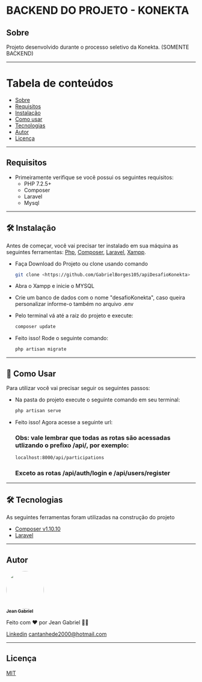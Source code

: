 # BACKEND DO PROJETO - KONEKTA

<a id="sobre"></a>
## Sobre

Projeto desenvolvido durante o processo seletivo da Konekta. (SOMENTE BACKEND)

-------------------------------------------------

Tabela de conteúdos
=================
   * [Sobre](#sobre)
   * [Requisitos](#requisitos)
   * [Instalação](#instalacao)
   * [Como usar](#como-usar)
   * [Tecnologias](#tecnologias)
   * [Autor](#autor)
   * [Licença](#licenca)

-------------------------------------------------

<a id="requisitos"></a>
## Requisitos

* Primeiramente verifique se você possui os seguintes requisitos:
    * PHP 7.2.5+
    * Composer
    * Laravel
    * Mysql

-------------------------------------------------

<a id="instalacao"></a>
## 🛠 Instalação 

Antes de começar, você vai precisar ter instalado em sua máquina as seguintes ferramentas:
[Php](https://www.php.net/downloads), [Composer](https://getcomposer.org/), [Laravel](https://laravel.com/), [Xampp](https://www.apachefriends.org/pt_br/index.html). 

* Faça Download do Projeto ou clone usando comando
    ```bash
    git clone <https://github.com/GabrielBorges105/apiDesafioKonekta>
    ```

* Abra o Xampp e inicie o MYSQL

* Crie um banco de dados com o nome "desafioKonekta", caso queira personalizar informe-o também no arquivo .env

* Pelo terminal vá até a raiz do projeto e execute:
    ```bash
    composer update
    ```

* Feito isso! Rode o seguinte comando:
    ```bash
    php artisan migrate
    ```

-------------------------------------------------

<a id="como-usar"></a>
## 🎲 Como Usar

Para utilizar você vai precisar seguir os seguintes passos:
* Na pasta do projeto execute o seguinte comando em seu terminal:
    ```bash
    php artisan serve
    ```
* Feito isso! Agora acesse a seguinte url: 
    

    ### Obs: vale lembrar que todas as rotas são acessadas utlizando o prefixo /api/, por exemplo:
    ```bash
    localhost:8000/api/participations
    ```
    ### Exceto as rotas /api/auth/login e /api/users/register

-------------------------------------------------

<a id="tecnologias"></a>
## 🛠 Tecnologias

As seguintes ferramentas foram utilizadas na construção do projeto

- [Composer v1.10.10](https://getcomposer.org/)
- [Laravel](https://laravel.com/)

-------------------------------------------------

<a id="autor"></a>
## Autor

<a href="http://www.jeangabrieldeveloper.com">
 <img style="border-radius: 50%;" src="http://www.jeangabrieldeveloper.com/img/perfil2.png" width="100px;" alt=""/>
 <br />
 <sub><b>Jean Gabriel</b></sub></a> <a href="http://www.jeangabrieldeveloper.com" title="Portfólio"></a>


Feito com ❤️ por Jean Gabriel 👋🏽


[Linkedin](https://www.linkedin.com/in/jean-b-6b9180139/)  [cantanhede2000@hotmail.com](mailto:cantanhede2000@hotmail.com)

-------------------------------------------------

<a id="licenca"></a>
## Licença

[MIT](https://choosealicense.com/licenses/mit/)

